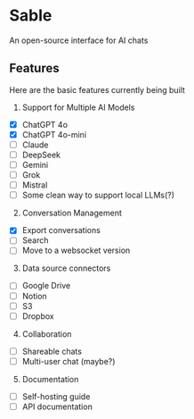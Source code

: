 # Sable

An open-source interface for AI chats

## Features

Here are the basic features currently being built

1. Support for Multiple AI Models
- [x] ChatGPT 4o
- [x] ChatGPT 4o-mini
- [ ] Claude
- [ ] DeepSeek
- [ ] Gemini
- [ ] Grok
- [ ] Mistral
- [ ] Some clean way to support local LLMs(?)

2. Conversation Management
- [x] Export conversations
- [ ] Search
- [ ] Move to a websocket version

3. Data source connectors
- [ ] Google Drive
- [ ] Notion
- [ ] S3
- [ ] Dropbox

4. Collaboration
- [ ] Shareable chats
- [ ] Multi-user chat (maybe?)

5. Documentation
- [ ] Self-hosting guide
- [ ] API documentation